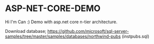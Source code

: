 # ASP-NET-CORE-DEMO
Hi I'm Can :)
Demo with asp.net core n-tier architecture.

Download database; https://github.com/microsoft/sql-server-samples/tree/master/samples/databases/northwind-pubs
(instpubs.sql)
